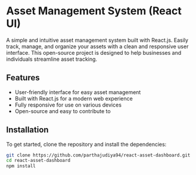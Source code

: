 # Asset Management System (React UI)

A simple and intuitive asset management system built with React.js. Easily track, manage, and organize your assets with a clean and responsive user interface. This open-source project is designed to help businesses and individuals streamline asset tracking.

## Features
- User-friendly interface for easy asset management
- Built with React.js for a modern web experience
- Fully responsive for use on various devices
- Open-source and easy to contribute to

## Installation

To get started, clone the repository and install the dependencies:

```bash
git clone https://github.com/parthajudiya94/react-asset-dashboard.git
cd react-asset-dashboard
npm install
